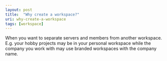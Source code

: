 ```yaml
---
layout: post
title:  "Why create a workspace?"
uri: why-create-a-workspace
tags: [workspace]
---
```


<p>
    When you want to separate servers and members from another workspace. E.g. your hobby projects may be in your
    personal workspace while the company you work with may use branded workspaces with the company name.
</p>
